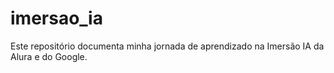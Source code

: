 # imersao_ia
Este repositório documenta minha jornada de aprendizado na Imersão IA da Alura e do Google.
